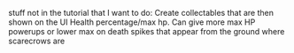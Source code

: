 stuff not in the tutorial that I want to do:
Create collectables that are then shown on the UI
Health percentage/max hp.  Can give more max HP powerups or lower max on death
spikes that appear from the ground where scarecrows are
